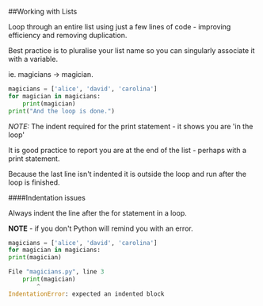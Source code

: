 ##Working with Lists

Loop through an entire list using just a few lines of code - improving efficiency and removing duplication.

Best practice is to pluralise your list name so you can singularly associate it with a variable.

ie. magicians -> magician.

```python
magicians = ['alice', 'david', 'carolina']
for magician in magicians:
    print(magician)
print("And the loop is done.")
```

*NOTE:* The indent required for the print statement - it shows you are 'in the loop'

It is good practice to report you are at the end of the list - perhaps with a print statement.

Because the last line isn't indented it is outside the loop and run after the loop is finished.

####Indentation issues

Always indent the line after the for statement in a loop.

**NOTE** - if you don't Python will remind you with an error.

```python
magicians = ['alice', 'david', 'carolina']
for magician in magicians:
print(magician)

File "magicians.py", line 3
    print(magician)
        ^
IndentationError: expected an indented block
```

